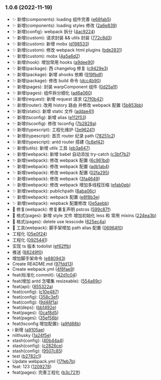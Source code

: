 ## <small>1.0.6 (2022-11-19)</small>

- ✨ 新增(components): loading 组件完善 ([e68fab5](https://github.com/2401345934/webpack-react-demo/commit/e68fab5))
- ✨ 新增(components): loading styles 修改 ([2a6e839](https://github.com/2401345934/webpack-react-demo/commit/2a6e839))
- ✨ 新增(config): webpack 拆分 ([4ac9224](https://github.com/2401345934/webpack-react-demo/commit/4ac9224))
- ✨ 新增(custom): 请求封装 \&\& utils 封装 ([772c8d3](https://github.com/2401345934/webpack-react-demo/commit/772c8d3))
- ✨ 新增(custom): 新增 mobx ([d198533](https://github.com/2401345934/webpack-react-demo/commit/d198533))
- ✨ 新增(custom): 修改 webpack html plugins ([bde2831](https://github.com/2401345934/webpack-react-demo/commit/bde2831))
- ✨ 新增(custom): mobx ([4a5a6d2](https://github.com/2401345934/webpack-react-demo/commit/4a5a6d2))
- ✨ 新增(hook): 增加常用 hooks ([a9dee90](https://github.com/2401345934/webpack-react-demo/commit/a9dee90))
- ✨ 新增(package): 西 changelog 修复 ([c9429e3](https://github.com/2401345934/webpack-react-demo/commit/c9429e3))
- ✨ 新增(package): 新增 ahooks 依赖 ([919fbdf](https://github.com/2401345934/webpack-react-demo/commit/919fbdf))
- ✨ 新增(package): 修改 build 命令 ([dcc4b90](https://github.com/2401345934/webpack-react-demo/commit/dcc4b90))
- ✨ 新增(pages): 封装 warpComponent 组件 ([0d25a1f](https://github.com/2401345934/webpack-react-demo/commit/0d25a1f))
- ✨ 新增(pages): 组件拆分细化 ([ad6a060](https://github.com/2401345934/webpack-react-demo/commit/ad6a060))
- ✨ 新增(request): 新增 request 请求 ([27f0b42](https://github.com/2401345934/webpack-react-demo/commit/27f0b42))
- ✨ 新增(router): 改用 history 路由 并修改 webpack 配置 ([5b853bb](https://github.com/2401345934/webpack-react-demo/commit/5b853bb))
- ✨ 新增(static): 新增 static 文件 ([addae41](https://github.com/2401345934/webpack-react-demo/commit/addae41))
- ✨ 新增(tsconfig): 新增 alias ([e112f53](https://github.com/2401345934/webpack-react-demo/commit/e112f53))
- ✨ 新增(tsconfig): 修改 tsconfig ([7b2829a](https://github.com/2401345934/webpack-react-demo/commit/7b2829a))
- ✨ 新增(typescript): 工程化维护 ([3e96241](https://github.com/2401345934/webpack-react-demo/commit/3e96241))
- ✨ 新增(typescript): 首页 router 纪录 path ([78251c2](https://github.com/2401345934/webpack-react-demo/commit/78251c2))
- ✨ 新增(typescript): antd router 搭建 ([1c8ef42](https://github.com/2401345934/webpack-react-demo/commit/1c8ef42))
- ✨ 新增(utils): 新增 utils 工具 ([eb3a647](https://github.com/2401345934/webpack-react-demo/commit/eb3a647))
- ✨ 新增(webpack): 新增 babel 自动添加 try-catch ([c3bf7b2](https://github.com/2401345934/webpack-react-demo/commit/c3bf7b2))
- ✨ 新增(webpack): 修改 webpack 配置 ([6c961bd](https://github.com/2401345934/webpack-react-demo/commit/6c961bd))
- ✨ 新增(webpack): 修改 webpack 配置 ([adb1ab4](https://github.com/2401345934/webpack-react-demo/commit/adb1ab4))
- ✨ 新增(webpack): 修改 webpack 配置 ([02fa295](https://github.com/2401345934/webpack-react-demo/commit/02fa295))
- ✨ 新增(webpack): 修改 webpack ([3fa4649](https://github.com/2401345934/webpack-react-demo/commit/3fa4649))
- ✨ 新增(webpack): 修改 webpack 增加多线程压缩 ([efab0eb](https://github.com/2401345934/webpack-react-demo/commit/efab0eb))
- ✨ 新增(webpack): publichpath ([8aba06c](https://github.com/2401345934/webpack-react-demo/commit/8aba06c))
- ✨ 新增(webpack): webpack 配置 ([e8f8b3e](https://github.com/2401345934/webpack-react-demo/commit/e8f8b3e))
- ✨ 新增(webpack): wepback 配置修改 ([0e5aebb](https://github.com/2401345934/webpack-react-demo/commit/0e5aebb))
- 🐛 修复(webpack): 修复重复声明 pstcss ([599c87f](https://github.com/2401345934/webpack-react-demo/commit/599c87f))
- 💄 格式(pages): 新增 style 文件 增加初始化 less 和 常用 mixins ([224ea3b](https://github.com/2401345934/webpack-react-demo/commit/224ea3b))
- 💄 格式(pages): delete use lesscode ([625ec4a](https://github.com/2401345934/webpack-react-demo/commit/625ec4a))
- 🔧 工具(webpack): 脚手架增加 path alias 配置 ([06964f0](https://github.com/2401345934/webpack-react-demo/commit/06964f0))
- 工程化 ([05e0f24](https://github.com/2401345934/webpack-react-demo/commit/05e0f24))
- 工程化 ([0925441](https://github.com/2401345934/webpack-react-demo/commit/0925441))
- 实现 ts 版本 todolist ([ef62ffb](https://github.com/2401345934/webpack-react-demo/commit/ef62ffb))
- 推送 ([88249f0](https://github.com/2401345934/webpack-react-demo/commit/88249f0))
- 增加脚手架命令 ([e880943](https://github.com/2401345934/webpack-react-demo/commit/e880943))
- Create README.md ([97fdd13](https://github.com/2401345934/webpack-react-demo/commit/97fdd13))
- Create webpack.yml ([4f8fae9](https://github.com/2401345934/webpack-react-demo/commit/4f8fae9))
- feat(标准化 commiit): ([42d1c04](https://github.com/2401345934/webpack-react-demo/commit/42d1c04))
- feat(增加 antd 怎噶集 resizeable): ([554a69c](https://github.com/2401345934/webpack-react-demo/commit/554a69c))
- feat(api): ([855322a](https://github.com/2401345934/webpack-react-demo/commit/855322a))
- feat(config): ([c10e487](https://github.com/2401345934/webpack-react-demo/commit/c10e487))
- feat(config): ([358c3ef](https://github.com/2401345934/webpack-react-demo/commit/358c3ef))
- feat(config): ([9d48f1a](https://github.com/2401345934/webpack-react-demo/commit/9d48f1a))
- feat(deps): ([bb1492e](https://github.com/2401345934/webpack-react-demo/commit/bb1492e))
- feat(pages): ([0caf8d5](https://github.com/2401345934/webpack-react-demo/commit/0caf8d5))
- feat(pages): ([35ef56b](https://github.com/2401345934/webpack-react-demo/commit/35ef56b))
- feat(tsconfig 增加配置): ([a9fd88b](https://github.com/2401345934/webpack-react-demo/commit/a9fd88b))
- i 新增 ([a9105ae](https://github.com/2401345934/webpack-react-demo/commit/a9105ae))
- niithusky ([1a24f5e](https://github.com/2401345934/webpack-react-demo/commit/1a24f5e))
- stash(config): ([40b44a4](https://github.com/2401345934/webpack-react-demo/commit/40b44a4))
- stash(config): ([c2826ce](https://github.com/2401345934/webpack-react-demo/commit/c2826ce))
- stash(config): ([9507c85](https://github.com/2401345934/webpack-react-demo/commit/9507c85))
- test ([b2782c1](https://github.com/2401345934/webpack-react-demo/commit/b2782c1))
- Update webpack.yml ([17feb7b](https://github.com/2401345934/webpack-react-demo/commit/17feb7b))
- feat: 123 ([1209278](https://github.com/2401345934/webpack-react-demo/commit/1209278))
- feat(pages): 完善工程化 ([b3c721f](https://github.com/2401345934/webpack-react-demo/commit/b3c721f))
